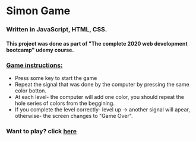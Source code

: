 # Simon Game

### Written in JavaScript, HTML, CSS.
#### This project was done as part of "The complete 2020 web development bootcamp" udemy course.

### <ins> Game instructions:
* Press some key to start the game
* Repeat the signal that was done by the computer by pressing the same color botton.
* At each level- the computer will add one color, you should repeat the hole series of colors from the beggining.
* If you complete the level correctly- level up -> another signal will apear, otherwise- the screen changes to "Game Over".

### Want to play? click [here](https://danadvo.github.io/Simon-game/)
